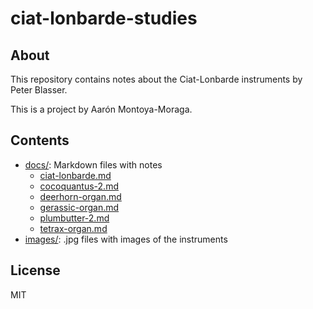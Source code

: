 # ciat-lonbarde-studies

## About

This repository contains notes about the Ciat-Lonbarde instruments by Peter Blasser.

This is a project by Aarón Montoya-Moraga.

## Contents

* [docs/](docs/): Markdown files with notes
    * [ciat-lonbarde.md](docs/ciat-lonbarde.md)
    * [cocoquantus-2.md](docs/cocoquantus-2.md)
    * [deerhorn-organ.md](docs/deerhorn-organ.md)
    * [gerassic-organ.md](docs/gerassic-organ.md)
    * [plumbutter-2.md](docs/plumbutter-2.md)
    * [tetrax-organ.md](docs/tetrax-organ.md)
* [images/](images/): .jpg files with images of the instruments

## License

MIT